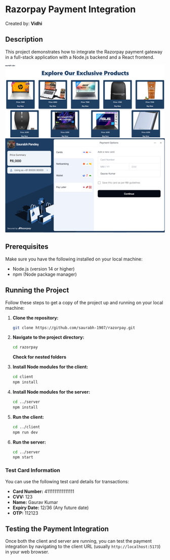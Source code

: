 # Razorpay Payment Integration
Created by: **Vidhi**

## Description
This project demonstrates how to integrate the Razorpay payment gateway in a full-stack application with a Node.js backend and a React frontend.

![Screenshot 1](./s1.png)
![Screenshot 2](./s2.png)


## Prerequisites
Make sure you have the following installed on your local machine:
- Node.js (version 14 or higher)
- npm (Node package manager)

## Running the Project

Follow these steps to get a copy of the project up and running on your local machine:

1. **Clone the repository:**
   ```bash
   git clone https://github.com/saurabh-1907/razorpay.git
   ```

2. **Navigate to the project directory:**
   ```bash
   cd razorpay
   ```
   **Check for nested folders**

3. **Install Node modules for the client:**
   ```bash
   cd client
   npm install
   ```

4. **Install Node modules for the server:**
   ```bash
   cd ../server
   npm install
   ```

5. **Run the client:**
   ```bash
   cd ../client
   npm run dev
   ```

6. **Run the server:**
   ```bash
   cd ../server
   npm start
   ```
### Test Card Information

You can use the following test card details for transactions:

- **Card Number:** 4111111111111111
- **CVV:** 123
- **Name:** Gaurav Kumar
- **Expiry Date:** 12/36 (Any future date)
- **OTP:** 112123

## Testing the Payment Integration
Once both the client and server are running, you can test the payment integration by navigating to the client URL (usually `http://localhost:5173`) in your web browser.


